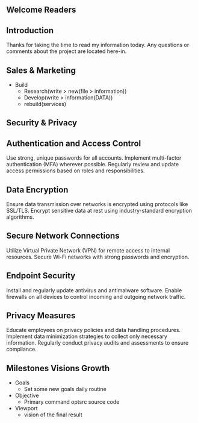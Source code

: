 ## Welcome Readers
## Introduction
Thanks for taking the time to read my information today.
Any questions or comments about the project are located here-in.

## Sales & Marketing
+ Build
  - Research(write > new(file > information))
  - Develop(write > information(DATA))
  - rebuild(services)
    
## Security & Privacy

## Authentication and Access Control
Use strong, unique passwords for all accounts.
Implement multi-factor authentication (MFA) wherever possible.
Regularly review and update access permissions based on roles and responsibilities.

## Data Encryption
Ensure data transmission over networks is encrypted using protocols like SSL/TLS.
Encrypt sensitive data at rest using industry-standard encryption algorithms.

## Secure Network Connections
Utilize Virtual Private Network (VPN) for remote access to internal resources.
Secure Wi-Fi networks with strong passwords and encryption.

## Endpoint Security
Install and regularly update antivirus and antimalware software.
Enable firewalls on all devices to control incoming and outgoing network traffic.

## Privacy Measures
Educate employees on privacy policies and data handling procedures.
Implement data minimization strategies to collect only necessary information.
Regularly conduct privacy audits and assessments to ensure compliance.


## Milestones Visions Growth
+ Goals
  - Set some new goals daily routine
+ Objective
  - Primary command optsrc source code
+ Viewport
  - vision of the final result
